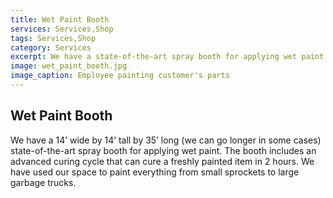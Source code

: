```yaml
---
title: Wet Paint Booth
services: Services,Shop
tags: Services,Shop
category: Services
excerpt: We have a state-of-the-art spray booth for applying wet paint to small parts or large equipment.
image: wet_paint_booth.jpg
image_caption: Employee painting customer's parts
---
```


## Wet Paint Booth

We have a 14’ wide by 14’ tall by 35’ long (we can go longer in some cases) state-of-the-art spray booth for applying wet paint. The booth includes an advanced curing cycle that can cure a freshly painted item in 2 hours. We have used our space to paint everything from small sprockets to large garbage trucks.